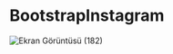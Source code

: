 # BootstrapInstagram
![Ekran Görüntüsü (182)](https://user-images.githubusercontent.com/99509540/166153324-a68b536f-6547-44b3-856b-41e76da4275d.png)

